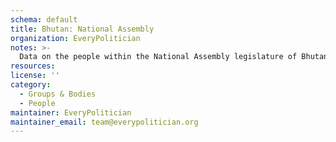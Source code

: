 ```yaml
---
schema: default
title: Bhutan: National Assembly
organization: EveryPolitician
notes: >-
  Data on the people within the National Assembly legislature of Bhutan.
resources:
license: ''
category:
  - Groups & Bodies
  - People
maintainer: EveryPolitician
maintainer_email: team@everypolitician.org
---
```

